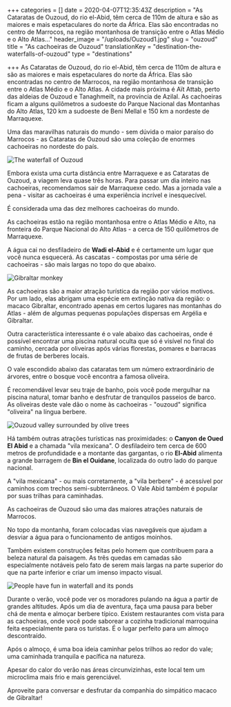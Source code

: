 +++
categories = []
date = 2020-04-07T12:35:43Z
description = "As Cataratas de Ouzoud, do rio el-Abid, têm cerca de 110m de altura e são as maiores e mais espetaculares do norte da África. Elas são encontradas no centro de Marrocos, na região montanhosa de transição entre o Atlas Médio e o Alto Atlas..."
header_image = "/uploads/Ouzoud1.jpg"
slug = "ouzoud"
title = "As cachoeiras de Ouzoud"
translationKey = "destination-the-waterfalls-of-ouzoud"
type = "destinations"

+++
As Cataratas de Ouzoud, do rio el-Abid, têm cerca de 110m de altura e são as maiores e mais espetaculares do norte da África. Elas são encontradas no centro de Marrocos, na região montanhosa de transição entre o Atlas Médio e o Alto Atlas. A cidade mais próxima é Aït Attab, perto das aldeias de Ouzoud e Tanaghmeilt, na província de Azilal. As cachoeiras ficam a alguns quilômetros a sudoeste do Parque Nacional das Montanhas do Alto Atlas, 120 km a sudoeste de Beni Mellal e 150 km a nordeste de Marraquexe.

Uma das maravilhas naturais do mundo - sem dúvida o maior paraíso do Marrocos - as Cataratas de Ouzoud são uma coleção de enormes cachoeiras no nordeste do país.

![The waterfall of Ouzoud](/uploads/Ouzoud3.jpg "The waterfall of Ouzoud")

Embora exista uma curta distância entre Marraquexe e as Cataratas de Ouzoud, a viagem leva quase três horas. Para passar um dia inteiro nas cachoeiras, recomendamos sair de Marraquexe cedo. Mas a jornada vale a pena - visitar as cachoeiras é uma experiência incrível e inesquecível.

É considerada uma das dez melhores cachoeiras do mundo.

As cachoeiras estão na região montanhosa entre o Atlas Médio e Alto, na fronteira do Parque Nacional do Alto Atlas - a cerca de 150 quilômetros de Marraquexe.

A água cai no desfiladeiro de **Wadi el-Abid** e é certamente um lugar que você nunca esquecerá. As cascatas - compostas por uma série de cachoeiras - são mais largas no topo do que abaixo.

![Gibraltar monkey](/uploads/Ouzoud5.jpg "Gibraltar monkeys")

As cachoeiras são a maior atração turística da região por vários motivos. Por um lado, elas abrigam uma espécie em extinção nativa da região: o macaco Gibraltar, encontrado apenas em certos lugares nas montanhas do Atlas - além de algumas pequenas populações dispersas em Argélia e Gibraltar.

Outra característica interessante é o vale abaixo das cachoeiras, onde é possível encontrar uma piscina natural oculta que só é visível no final do caminho, cercada por oliveiras após várias florestas, pomares e barracas de frutas de berberes locais.

O vale escondido abaixo das cataratas tem um número extraordinário de árvores, entre o bosque você encontra a famosa oliveira.

É recomendável levar seu traje de banho, pois você pode mergulhar na piscina natural, tomar banho e desfrutar de tranquilos passeios de barco. As oliveiras deste vale dão o nome às cachoeiras - "ouzoud" significa "oliveira" na língua berbere.

![Ouzoud valley surrounded by olive trees](/uploads/sunset_mountains_forest_landscape_olive_tree.jpg "Ouzoud valley surrounded by olive trees")

Há também outras atrações turísticas nas proximidades: o **Canyon de Oued El Abid** e a chamada "vila mexicana". O desfiladeiro tem cerca de 600 metros de profundidade e a montante das gargantas, o rio **El-Abid** alimenta a grande barragem de **Bin el Ouidane**, localizada do outro lado do parque nacional.

A "vila mexicana" - ou mais corretamente, a "vila berbere" - é acessível por caminhos com trechos semi-subterrâneos. O Vale Abid também é popular por suas trilhas para caminhadas.

As cachoeiras de Ouzoud são uma das maiores atrações naturais de Marrocos.

No topo da montanha, foram colocadas vias navegáveis que ajudam a desviar a água para o funcionamento de antigos moinhos.

Também existem construções feitas pelo homem que contribuem para a beleza natural da paisagem. As três quedas em camadas são especialmente notáveis pelo fato de serem mais largas na parte superior do que na parte inferior e criar um imenso impacto visual.

![People have fun in waterfall and its ponds](/uploads/Ouzoud2.jpg "People have fun in waterfall and its ponds")

Durante o verão, você pode ver os moradores pulando na água a partir de grandes altitudes. Após um dia de aventura, faça uma pausa para beber chá de menta e almoçar berbere típico. Existem restaurantes com vista para as cachoeiras, onde você pode saborear a cozinha tradicional marroquina feita especialmente para os turistas. É o lugar perfeito para um almoço descontraído.

Após o almoço, é uma boa ideia caminhar pelos trilhos ao redor do vale; uma caminhada tranquila e pacífica na natureza.

Apesar do calor do verão nas áreas circunvizinhas, este local tem um microclima mais frio e mais gerenciável.

Aproveite para conversar e desfrutar da companhia do simpático macaco de Gibraltar!